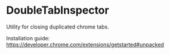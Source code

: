 # DoubleTabInspector
Utility for closing duplicated chrome tabs.


Installation guide: https://developer.chrome.com/extensions/getstarted#unpacked
